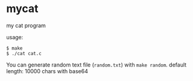 # mycat
my cat program

usage:
```
$ make
$ ./cat cat.c
```

You can generate random text file (`random.txt`) with `make random`. default length: 10000 chars with base64
